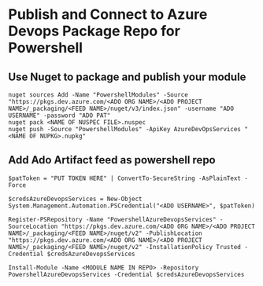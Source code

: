 # Publish and Connect to Azure Devops Package Repo for Powershell

## Use Nuget to package and publish your module

```text
nuget sources Add -Name "PowershellModules" -Source "https://pkgs.dev.azure.com/<ADO ORG NAME>/<ADO PROJECT NAME>/_packaging/<FEED NAME>/nuget/v3/index.json" -username "ADO USERNAME" -password "ADO PAT"
nuget pack <NAME OF NUSPEC FILE>.nuspec
nuget push -Source "PowershellModules" -ApiKey AzureDevOpsServices "<NAME OF NUPKG>.nupkg"
```

## Add Ado Artifact feed as powershell repo

```text
$patToken = "PUT TOKEN HERE" | ConvertTo-SecureString -AsPlainText -Force

$credsAzureDevopsServices = New-Object System.Management.Automation.PSCredential("<ADO USERNAME>", $patToken)

Register-PSRepository -Name "PowershellAzureDevopsServices" -SourceLocation "https://pkgs.dev.azure.com/<ADO ORG NAME>/<ADO PROJECT NAME>/_packaging/<FEED NAME>/nuget/v2" -PublishLocation "https://pkgs.dev.azure.com/<ADO ORG NAME>/<ADO PROJECT NAME>/_packaging/<FEED NAME>/nuget/v2" -InstallationPolicy Trusted -Credential $credsAzureDevopsServices

Install-Module -Name <MODULE NAME IN REPO> -Repository PowershellAzureDevopsServices -Credential $credsAzureDevopsServices
```

